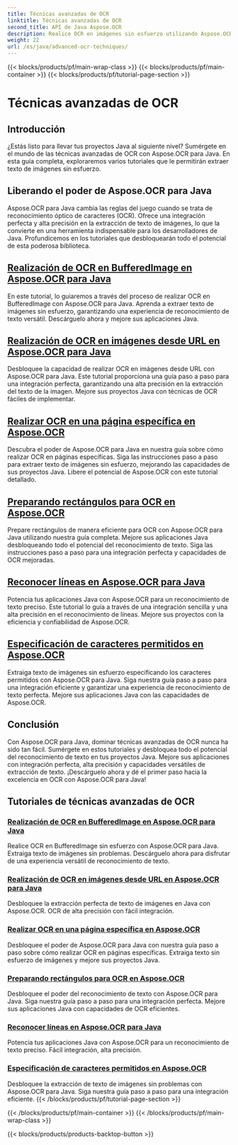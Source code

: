 ```yaml
---
title: Técnicas avanzadas de OCR
linktitle: Técnicas avanzadas de OCR
second_title: API de Java Aspose.OCR
description: Realice OCR en imágenes sin esfuerzo utilizando Aspose.OCR para Java. Extraiga texto sin problemas con alta precisión. Mejore sus proyectos Java con un reconocimiento de texto versátil.
weight: 22
url: /es/java/advanced-ocr-techniques/
---
```


{{< blocks/products/pf/main-wrap-class >}}
{{< blocks/products/pf/main-container >}}
{{< blocks/products/pf/tutorial-page-section >}}

# Técnicas avanzadas de OCR

## Introducción

¿Estás listo para llevar tus proyectos Java al siguiente nivel? Sumérgete en el mundo de las técnicas avanzadas de OCR con Aspose.OCR para Java. En esta guía completa, exploraremos varios tutoriales que le permitirán extraer texto de imágenes sin esfuerzo.

## Liberando el poder de Aspose.OCR para Java

Aspose.OCR para Java cambia las reglas del juego cuando se trata de reconocimiento óptico de caracteres (OCR). Ofrece una integración perfecta y alta precisión en la extracción de texto de imágenes, lo que la convierte en una herramienta indispensable para los desarrolladores de Java. Profundicemos en los tutoriales que desbloquearán todo el potencial de esta poderosa biblioteca.

## [Realización de OCR en BufferedImage en Aspose.OCR para Java](./perform-ocr-buffered-image/)

En este tutorial, lo guiaremos a través del proceso de realizar OCR en BufferedImage con Aspose.OCR para Java. Aprenda a extraer texto de imágenes sin esfuerzo, garantizando una experiencia de reconocimiento de texto versátil. Descárguelo ahora y mejore sus aplicaciones Java.

## [Realización de OCR en imágenes desde URL en Aspose.OCR para Java](./perform-ocr-image-from-url/)

Desbloquee la capacidad de realizar OCR en imágenes desde URL con Aspose.OCR para Java. Este tutorial proporciona una guía paso a paso para una integración perfecta, garantizando una alta precisión en la extracción del texto de la imagen. Mejore sus proyectos Java con técnicas de OCR fáciles de implementar.

## [Realizar OCR en una página específica en Aspose.OCR](./perform-ocr-on-page/)

Descubra el poder de Aspose.OCR para Java en nuestra guía sobre cómo realizar OCR en páginas específicas. Siga las instrucciones paso a paso para extraer texto de imágenes sin esfuerzo, mejorando las capacidades de sus proyectos Java. Libere el potencial de Aspose.OCR con este tutorial detallado.

## [Preparando rectángulos para OCR en Aspose.OCR](./prepare-rectangles-for-ocr/)

Prepare rectángulos de manera eficiente para OCR con Aspose.OCR para Java utilizando nuestra guía completa. Mejore sus aplicaciones Java desbloqueando todo el potencial del reconocimiento de texto. Siga las instrucciones paso a paso para una integración perfecta y capacidades de OCR mejoradas.

## [Reconocer líneas en Aspose.OCR para Java](./recognize-lines/)

Potencia tus aplicaciones Java con Aspose.OCR para un reconocimiento de texto preciso. Este tutorial lo guía a través de una integración sencilla y una alta precisión en el reconocimiento de líneas. Mejore sus proyectos con la eficiencia y confiabilidad de Aspose.OCR.

## [Especificación de caracteres permitidos en Aspose.OCR](./specify-allowed-characters/)

Extraiga texto de imágenes sin esfuerzo especificando los caracteres permitidos con Aspose.OCR para Java. Siga nuestra guía paso a paso para una integración eficiente y garantizar una experiencia de reconocimiento de texto perfecta. Mejore sus aplicaciones Java con las capacidades de Aspose.OCR.

## Conclusión

Con Aspose.OCR para Java, dominar técnicas avanzadas de OCR nunca ha sido tan fácil. Sumérgete en estos tutoriales y desbloquea todo el potencial del reconocimiento de texto en tus proyectos Java. Mejore sus aplicaciones con integración perfecta, alta precisión y capacidades versátiles de extracción de texto. ¡Descárguelo ahora y dé el primer paso hacia la excelencia en OCR con Aspose.OCR para Java!
## Tutoriales de técnicas avanzadas de OCR
### [Realización de OCR en BufferedImage en Aspose.OCR para Java](./perform-ocr-buffered-image/)
Realice OCR en BufferedImage sin esfuerzo con Aspose.OCR para Java. Extraiga texto de imágenes sin problemas. Descárguelo ahora para disfrutar de una experiencia versátil de reconocimiento de texto.
### [Realización de OCR en imágenes desde URL en Aspose.OCR para Java](./perform-ocr-image-from-url/)
Desbloquee la extracción perfecta de texto de imágenes en Java con Aspose.OCR. OCR de alta precisión con fácil integración.
### [Realizar OCR en una página específica en Aspose.OCR](./perform-ocr-on-page/)
Desbloquee el poder de Aspose.OCR para Java con nuestra guía paso a paso sobre cómo realizar OCR en páginas específicas. Extraiga texto sin esfuerzo de imágenes y mejore sus proyectos Java.
### [Preparando rectángulos para OCR en Aspose.OCR](./prepare-rectangles-for-ocr/)
Desbloquee el poder del reconocimiento de texto con Aspose.OCR para Java. Siga nuestra guía paso a paso para una integración perfecta. Mejore sus aplicaciones Java con capacidades de OCR eficientes.
### [Reconocer líneas en Aspose.OCR para Java](./recognize-lines/)
Potencia tus aplicaciones Java con Aspose.OCR para un reconocimiento de texto preciso. Fácil integración, alta precisión.
### [Especificación de caracteres permitidos en Aspose.OCR](./specify-allowed-characters/)
Desbloquee la extracción de texto de imágenes sin problemas con Aspose.OCR para Java. Siga nuestra guía paso a paso para una integración eficiente.
{{< /blocks/products/pf/tutorial-page-section >}}

{{< /blocks/products/pf/main-container >}}
{{< /blocks/products/pf/main-wrap-class >}}

{{< blocks/products/products-backtop-button >}}
